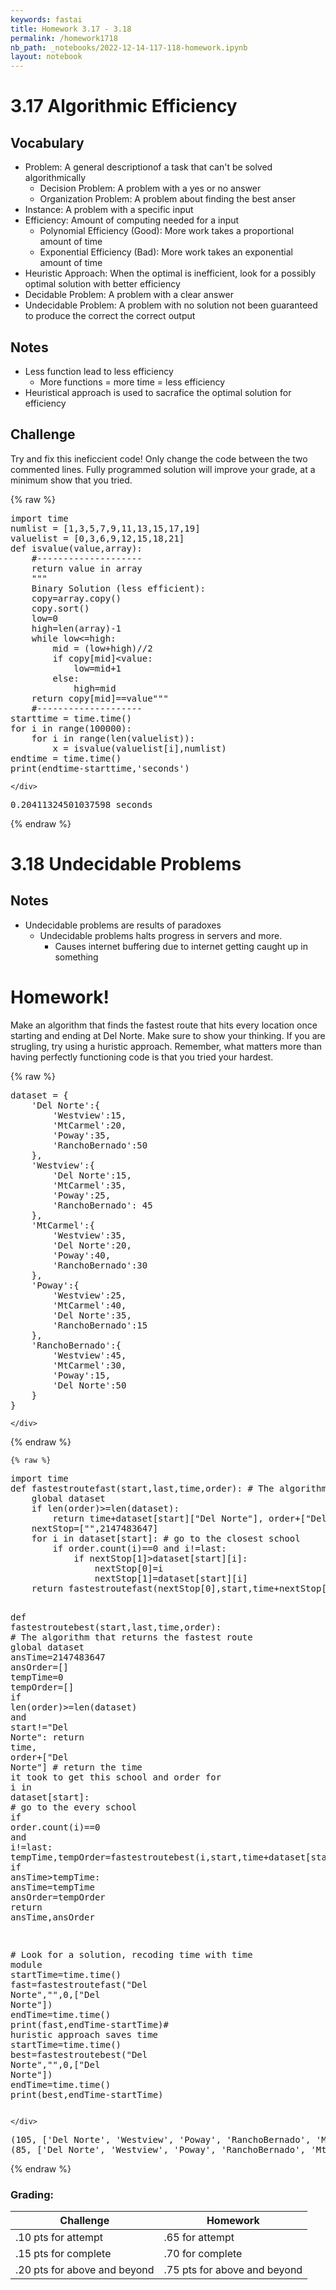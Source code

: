 ```yaml
---
keywords: fastai
title: Homework 3.17 - 3.18
permalink: /homework1718
nb_path: _notebooks/2022-12-14-117-118-homework.ipynb
layout: notebook
---
```


<!--
#################################################
### THIS FILE WAS AUTOGENERATED! DO NOT EDIT! ###
#################################################
# file to edit: _notebooks/2022-12-14-117-118-homework.ipynb
-->

<div class="container" id="notebook-container">
        
<div class="cell border-box-sizing text_cell rendered"><div class="inner_cell">
<div class="text_cell_render border-box-sizing rendered_html">
<h1 id="3.17-Algorithmic-Efficiency">3.17 Algorithmic Efficiency<a class="anchor-link" href="#3.17-Algorithmic-Efficiency"> </a></h1>
</div>
</div>
</div>
<div class="cell border-box-sizing text_cell rendered"><div class="inner_cell">
<div class="text_cell_render border-box-sizing rendered_html">
<h2 id="Vocabulary">Vocabulary<a class="anchor-link" href="#Vocabulary"> </a></h2><ul>
<li>Problem: A general descriptionof a task that can't be solved algorithmically<ul>
<li>Decision Problem: A problem with a yes or no answer</li>
<li>Organization Problem: A problem about finding the best anser</li>
</ul>
</li>
<li>Instance: A problem with a specific input</li>
<li>Efficiency: Amount of computing needed for a input<ul>
<li>Polynomial Efficiency (Good): More work takes a proportional amount of time</li>
<li>Exponential Efficiency (Bad): More work takes an exponential amount of time</li>
</ul>
</li>
<li>Heuristic Approach: When the optimal is inefficient, look for a possibly optimal solution with better efficiency</li>
<li>Decidable Problem: A problem with a clear answer</li>
<li>Undecidable Problem: A problem with no solution not been guaranteed to produce the correct the correct output</li>
</ul>

</div>
</div>
</div>
<div class="cell border-box-sizing text_cell rendered"><div class="inner_cell">
<div class="text_cell_render border-box-sizing rendered_html">
<h2 id="Notes">Notes<a class="anchor-link" href="#Notes"> </a></h2><ul>
<li>Less function lead to less efficiency<ul>
<li>More functions = more time = less efficiency</li>
</ul>
</li>
<li>Heuristical approach is used to sacrafice the optimal solution for efficiency</li>
</ul>

</div>
</div>
</div>
<div class="cell border-box-sizing text_cell rendered"><div class="inner_cell">
<div class="text_cell_render border-box-sizing rendered_html">
<h2 id="Challenge">Challenge<a class="anchor-link" href="#Challenge"> </a></h2><p>Try and fix this ineficcient code!
Only change the code between the two commented lines.
Fully programmed solution will improve your grade, at a minimum show that you tried.</p>

</div>
</div>
</div>
    {% raw %}
    
<div class="cell border-box-sizing code_cell rendered">
<div class="input">

<div class="inner_cell">
    <div class="input_area">
<div class=" highlight hl-ipython3"><pre><span></span><span class="kn">import</span> <span class="nn">time</span>
<span class="n">numlist</span> <span class="o">=</span> <span class="p">[</span><span class="mi">1</span><span class="p">,</span><span class="mi">3</span><span class="p">,</span><span class="mi">5</span><span class="p">,</span><span class="mi">7</span><span class="p">,</span><span class="mi">9</span><span class="p">,</span><span class="mi">11</span><span class="p">,</span><span class="mi">13</span><span class="p">,</span><span class="mi">15</span><span class="p">,</span><span class="mi">17</span><span class="p">,</span><span class="mi">19</span><span class="p">]</span>
<span class="n">valuelist</span> <span class="o">=</span> <span class="p">[</span><span class="mi">0</span><span class="p">,</span><span class="mi">3</span><span class="p">,</span><span class="mi">6</span><span class="p">,</span><span class="mi">9</span><span class="p">,</span><span class="mi">12</span><span class="p">,</span><span class="mi">15</span><span class="p">,</span><span class="mi">18</span><span class="p">,</span><span class="mi">21</span><span class="p">]</span>
<span class="k">def</span> <span class="nf">isvalue</span><span class="p">(</span><span class="n">value</span><span class="p">,</span><span class="n">array</span><span class="p">):</span>
    <span class="c1">#--------------------</span>
    <span class="k">return</span> <span class="n">value</span> <span class="ow">in</span> <span class="n">array</span>
    <span class="sd">&quot;&quot;&quot;</span>
<span class="sd">    Binary Solution (less efficient):</span>
<span class="sd">    copy=array.copy()</span>
<span class="sd">    copy.sort()</span>
<span class="sd">    low=0</span>
<span class="sd">    high=len(array)-1</span>
<span class="sd">    while low&lt;=high:</span>
<span class="sd">        mid = (low+high)//2</span>
<span class="sd">        if copy[mid]&lt;value:</span>
<span class="sd">            low=mid+1</span>
<span class="sd">        else:</span>
<span class="sd">            high=mid</span>
<span class="sd">    return copy[mid]==value&quot;&quot;&quot;</span>
    <span class="c1">#--------------------</span>
<span class="n">starttime</span> <span class="o">=</span> <span class="n">time</span><span class="o">.</span><span class="n">time</span><span class="p">()</span>
<span class="k">for</span> <span class="n">i</span> <span class="ow">in</span> <span class="nb">range</span><span class="p">(</span><span class="mi">100000</span><span class="p">):</span>
    <span class="k">for</span> <span class="n">i</span> <span class="ow">in</span> <span class="nb">range</span><span class="p">(</span><span class="nb">len</span><span class="p">(</span><span class="n">valuelist</span><span class="p">)):</span>
        <span class="n">x</span> <span class="o">=</span> <span class="n">isvalue</span><span class="p">(</span><span class="n">valuelist</span><span class="p">[</span><span class="n">i</span><span class="p">],</span><span class="n">numlist</span><span class="p">)</span>
<span class="n">endtime</span> <span class="o">=</span> <span class="n">time</span><span class="o">.</span><span class="n">time</span><span class="p">()</span>
<span class="nb">print</span><span class="p">(</span><span class="n">endtime</span><span class="o">-</span><span class="n">starttime</span><span class="p">,</span><span class="s1">&#39;seconds&#39;</span><span class="p">)</span> 
</pre></div>

    </div>
</div>
</div>

<div class="output_wrapper">
<div class="output">

<div class="output_area">

<div class="output_subarea output_stream output_stdout output_text">
<pre>0.20411324501037598 seconds
</pre>
</div>
</div>

</div>
</div>

</div>
    {% endraw %}

<div class="cell border-box-sizing text_cell rendered"><div class="inner_cell">
<div class="text_cell_render border-box-sizing rendered_html">
<h1 id="3.18-Undecidable-Problems">3.18 Undecidable Problems<a class="anchor-link" href="#3.18-Undecidable-Problems"> </a></h1>
</div>
</div>
</div>
<div class="cell border-box-sizing text_cell rendered"><div class="inner_cell">
<div class="text_cell_render border-box-sizing rendered_html">
<h2 id="Notes">Notes<a class="anchor-link" href="#Notes"> </a></h2><ul>
<li>Undecidable problems are results of paradoxes<ul>
<li>Undecidable problems halts progress in servers and more.<ul>
<li>Causes internet buffering due to internet getting caught up in something</li>
</ul>
</li>
</ul>
</li>
</ul>

</div>
</div>
</div>
<div class="cell border-box-sizing text_cell rendered"><div class="inner_cell">
<div class="text_cell_render border-box-sizing rendered_html">
<h1 id="Homework!">Homework!<a class="anchor-link" href="#Homework!"> </a></h1><p>Make an algorithm that finds the fastest route that hits every location once starting and ending at Del Norte. Make sure to show your thinking. If you are strugling, try using a huristic approach. Remember, what matters more than having perfectly functioning code is that you tried your hardest.</p>

</div>
</div>
</div>
    {% raw %}
    
<div class="cell border-box-sizing code_cell rendered">
<div class="input">

<div class="inner_cell">
    <div class="input_area">
<div class=" highlight hl-ipython3"><pre><span></span><span class="n">dataset</span> <span class="o">=</span> <span class="p">{</span>
    <span class="s1">&#39;Del Norte&#39;</span><span class="p">:{</span>
        <span class="s1">&#39;Westview&#39;</span><span class="p">:</span><span class="mi">15</span><span class="p">,</span>
        <span class="s1">&#39;MtCarmel&#39;</span><span class="p">:</span><span class="mi">20</span><span class="p">,</span>
        <span class="s1">&#39;Poway&#39;</span><span class="p">:</span><span class="mi">35</span><span class="p">,</span>
        <span class="s1">&#39;RanchoBernado&#39;</span><span class="p">:</span><span class="mi">50</span>
    <span class="p">},</span>
    <span class="s1">&#39;Westview&#39;</span><span class="p">:{</span>
        <span class="s1">&#39;Del Norte&#39;</span><span class="p">:</span><span class="mi">15</span><span class="p">,</span>
        <span class="s1">&#39;MtCarmel&#39;</span><span class="p">:</span><span class="mi">35</span><span class="p">,</span>
        <span class="s1">&#39;Poway&#39;</span><span class="p">:</span><span class="mi">25</span><span class="p">,</span>
        <span class="s1">&#39;RanchoBernado&#39;</span><span class="p">:</span> <span class="mi">45</span>
    <span class="p">},</span>
    <span class="s1">&#39;MtCarmel&#39;</span><span class="p">:{</span>
        <span class="s1">&#39;Westview&#39;</span><span class="p">:</span><span class="mi">35</span><span class="p">,</span>
        <span class="s1">&#39;Del Norte&#39;</span><span class="p">:</span><span class="mi">20</span><span class="p">,</span>
        <span class="s1">&#39;Poway&#39;</span><span class="p">:</span><span class="mi">40</span><span class="p">,</span>
        <span class="s1">&#39;RanchoBernado&#39;</span><span class="p">:</span><span class="mi">30</span>
    <span class="p">},</span>
    <span class="s1">&#39;Poway&#39;</span><span class="p">:{</span>
        <span class="s1">&#39;Westview&#39;</span><span class="p">:</span><span class="mi">25</span><span class="p">,</span>
        <span class="s1">&#39;MtCarmel&#39;</span><span class="p">:</span><span class="mi">40</span><span class="p">,</span>
        <span class="s1">&#39;Del Norte&#39;</span><span class="p">:</span><span class="mi">35</span><span class="p">,</span>
        <span class="s1">&#39;RanchoBernado&#39;</span><span class="p">:</span><span class="mi">15</span>
    <span class="p">},</span>
    <span class="s1">&#39;RanchoBernado&#39;</span><span class="p">:{</span>
        <span class="s1">&#39;Westview&#39;</span><span class="p">:</span><span class="mi">45</span><span class="p">,</span>
        <span class="s1">&#39;MtCarmel&#39;</span><span class="p">:</span><span class="mi">30</span><span class="p">,</span>
        <span class="s1">&#39;Poway&#39;</span><span class="p">:</span><span class="mi">15</span><span class="p">,</span>
        <span class="s1">&#39;Del Norte&#39;</span><span class="p">:</span><span class="mi">50</span>
    <span class="p">}</span>
<span class="p">}</span>
</pre></div>

    </div>
</div>
</div>

</div>
    {% endraw %}

    {% raw %}
    
<div class="cell border-box-sizing code_cell rendered">
<div class="input">

<div class="inner_cell">
    <div class="input_area">
<div class=" highlight hl-ipython3"><pre><span></span><span class="kn">import</span> <span class="nn">time</span>
<span class="k">def</span> <span class="nf">fastestroutefast</span><span class="p">(</span><span class="n">start</span><span class="p">,</span><span class="n">last</span><span class="p">,</span><span class="n">time</span><span class="p">,</span><span class="n">order</span><span class="p">):</span> <span class="c1"># The algorithm returns a fast route quickly</span>
    <span class="k">global</span> <span class="n">dataset</span>
    <span class="k">if</span> <span class="nb">len</span><span class="p">(</span><span class="n">order</span><span class="p">)</span><span class="o">&gt;=</span><span class="nb">len</span><span class="p">(</span><span class="n">dataset</span><span class="p">):</span>
        <span class="k">return</span> <span class="n">time</span><span class="o">+</span><span class="n">dataset</span><span class="p">[</span><span class="n">start</span><span class="p">][</span><span class="s2">&quot;Del Norte&quot;</span><span class="p">],</span> <span class="n">order</span><span class="o">+</span><span class="p">[</span><span class="s2">&quot;Del Norte&quot;</span><span class="p">]</span>
    <span class="n">nextStop</span><span class="o">=</span><span class="p">[</span><span class="s2">&quot;&quot;</span><span class="p">,</span><span class="mi">2147483647</span><span class="p">]</span>
    <span class="k">for</span> <span class="n">i</span> <span class="ow">in</span> <span class="n">dataset</span><span class="p">[</span><span class="n">start</span><span class="p">]:</span> <span class="c1"># go to the closest school</span>
        <span class="k">if</span> <span class="n">order</span><span class="o">.</span><span class="n">count</span><span class="p">(</span><span class="n">i</span><span class="p">)</span><span class="o">==</span><span class="mi">0</span> <span class="ow">and</span> <span class="n">i</span><span class="o">!=</span><span class="n">last</span><span class="p">:</span>
            <span class="k">if</span> <span class="n">nextStop</span><span class="p">[</span><span class="mi">1</span><span class="p">]</span><span class="o">&gt;</span><span class="n">dataset</span><span class="p">[</span><span class="n">start</span><span class="p">][</span><span class="n">i</span><span class="p">]:</span>
                <span class="n">nextStop</span><span class="p">[</span><span class="mi">0</span><span class="p">]</span><span class="o">=</span><span class="n">i</span>
                <span class="n">nextStop</span><span class="p">[</span><span class="mi">1</span><span class="p">]</span><span class="o">=</span><span class="n">dataset</span><span class="p">[</span><span class="n">start</span><span class="p">][</span><span class="n">i</span><span class="p">]</span>
    <span class="k">return</span> <span class="n">fastestroutefast</span><span class="p">(</span><span class="n">nextStop</span><span class="p">[</span><span class="mi">0</span><span class="p">],</span><span class="n">start</span><span class="p">,</span><span class="n">time</span><span class="o">+</span><span class="n">nextStop</span><span class="p">[</span><span class="mi">1</span><span class="p">],</span><span class="n">order</span><span class="o">+</span><span class="p">[</span><span class="n">nextStop</span><span class="p">[</span><span class="mi">0</span><span class="p">]])</span>

<span class="k">def</span> <span class="nf">fastestroutebest</span><span class="p">(</span><span class="n">start</span><span class="p">,</span><span class="n">last</span><span class="p">,</span><span class="n">time</span><span class="p">,</span><span class="n">order</span><span class="p">):</span> <span class="c1"># The algorithm that returns the fastest route</span>
    <span class="k">global</span> <span class="n">dataset</span>
    <span class="n">ansTime</span><span class="o">=</span><span class="mi">2147483647</span>
    <span class="n">ansOrder</span><span class="o">=</span><span class="p">[]</span>
    <span class="n">tempTime</span><span class="o">=</span><span class="mi">0</span>
    <span class="n">tempOrder</span><span class="o">=</span><span class="p">[]</span>
    <span class="k">if</span> <span class="nb">len</span><span class="p">(</span><span class="n">order</span><span class="p">)</span><span class="o">&gt;=</span><span class="nb">len</span><span class="p">(</span><span class="n">dataset</span><span class="p">)</span> <span class="ow">and</span> <span class="n">start</span><span class="o">!=</span><span class="s2">&quot;Del Norte&quot;</span><span class="p">:</span>
        <span class="k">return</span> <span class="n">time</span><span class="p">,</span> <span class="n">order</span><span class="o">+</span><span class="p">[</span><span class="s2">&quot;Del Norte&quot;</span><span class="p">]</span> <span class="c1"># return the time it took to get this school and order</span>
    <span class="k">for</span> <span class="n">i</span> <span class="ow">in</span> <span class="n">dataset</span><span class="p">[</span><span class="n">start</span><span class="p">]:</span> <span class="c1"># go to the every school</span>
        <span class="k">if</span> <span class="n">order</span><span class="o">.</span><span class="n">count</span><span class="p">(</span><span class="n">i</span><span class="p">)</span><span class="o">==</span><span class="mi">0</span> <span class="ow">and</span> <span class="n">i</span><span class="o">!=</span><span class="n">last</span><span class="p">:</span>
            <span class="n">tempTime</span><span class="p">,</span><span class="n">tempOrder</span><span class="o">=</span><span class="n">fastestroutebest</span><span class="p">(</span><span class="n">i</span><span class="p">,</span><span class="n">start</span><span class="p">,</span><span class="n">time</span><span class="o">+</span><span class="n">dataset</span><span class="p">[</span><span class="n">start</span><span class="p">][</span><span class="n">i</span><span class="p">],</span><span class="n">order</span><span class="o">+</span><span class="p">[</span><span class="n">i</span><span class="p">])</span>
            <span class="k">if</span> <span class="n">ansTime</span><span class="o">&gt;</span><span class="n">tempTime</span><span class="p">:</span>
                <span class="n">ansTime</span><span class="o">=</span><span class="n">tempTime</span>
                <span class="n">ansOrder</span><span class="o">=</span><span class="n">tempOrder</span>
    <span class="k">return</span> <span class="n">ansTime</span><span class="p">,</span><span class="n">ansOrder</span>

<span class="c1"># Look for a solution, recoding time with time module</span>
<span class="n">startTime</span><span class="o">=</span><span class="n">time</span><span class="o">.</span><span class="n">time</span><span class="p">()</span>
<span class="n">fast</span><span class="o">=</span><span class="n">fastestroutefast</span><span class="p">(</span><span class="s2">&quot;Del Norte&quot;</span><span class="p">,</span><span class="s2">&quot;&quot;</span><span class="p">,</span><span class="mi">0</span><span class="p">,[</span><span class="s2">&quot;Del Norte&quot;</span><span class="p">])</span>
<span class="n">endTime</span><span class="o">=</span><span class="n">time</span><span class="o">.</span><span class="n">time</span><span class="p">()</span>
<span class="nb">print</span><span class="p">(</span><span class="n">fast</span><span class="p">,</span><span class="n">endTime</span><span class="o">-</span><span class="n">startTime</span><span class="p">)</span><span class="c1"># huristic approach saves time</span>
<span class="n">startTime</span><span class="o">=</span><span class="n">time</span><span class="o">.</span><span class="n">time</span><span class="p">()</span>
<span class="n">best</span><span class="o">=</span><span class="n">fastestroutebest</span><span class="p">(</span><span class="s2">&quot;Del Norte&quot;</span><span class="p">,</span><span class="s2">&quot;&quot;</span><span class="p">,</span><span class="mi">0</span><span class="p">,[</span><span class="s2">&quot;Del Norte&quot;</span><span class="p">])</span>
<span class="n">endTime</span><span class="o">=</span><span class="n">time</span><span class="o">.</span><span class="n">time</span><span class="p">()</span>
<span class="nb">print</span><span class="p">(</span><span class="n">best</span><span class="p">,</span><span class="n">endTime</span><span class="o">-</span><span class="n">startTime</span><span class="p">)</span>
</pre></div>

    </div>
</div>
</div>

<div class="output_wrapper">
<div class="output">

<div class="output_area">

<div class="output_subarea output_stream output_stdout output_text">
<pre>(105, [&#39;Del Norte&#39;, &#39;Westview&#39;, &#39;Poway&#39;, &#39;RanchoBernado&#39;, &#39;MtCarmel&#39;, &#39;Del Norte&#39;]) 9.703636169433594e-05
(85, [&#39;Del Norte&#39;, &#39;Westview&#39;, &#39;Poway&#39;, &#39;RanchoBernado&#39;, &#39;MtCarmel&#39;, &#39;Del Norte&#39;]) 0.0001728534698486328
</pre>
</div>
</div>

</div>
</div>

</div>
    {% endraw %}

<div class="cell border-box-sizing text_cell rendered"><div class="inner_cell">
<div class="text_cell_render border-box-sizing rendered_html">
<h3 id="Grading:">Grading:<a class="anchor-link" href="#Grading:"> </a></h3><table>
<thead><tr>
<th>Challenge</th>
<th>Homework</th>
</tr>
</thead>
<tbody>
<tr>
<td>.10 pts for attempt</td>
<td>.65 for attempt</td>
</tr>
<tr>
<td>.15 pts for complete</td>
<td>.70 for complete</td>
</tr>
<tr>
<td>.20 pts for above and beyond</td>
<td>.75 pts for above and beyond</td>
</tr>
</tbody>
</table>

</div>
</div>
</div>
</div>
 

